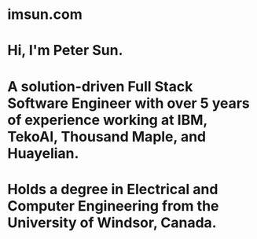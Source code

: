# imsun.com

# Hi, I'm Peter Sun.

# A solution-driven Full Stack Software Engineer with over 5 years of experience working at IBM, TekoAI, Thousand Maple, and Huayelian.

# Holds a degree in Electrical and Computer Engineering from the University of Windsor, Canada.
